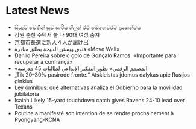 # Latest News
-  සියැට් වෙතින් සුව සැරිය ගිලන් රථ මෙහෙවරට දායකත්වය
-  강원 춘천 주택서 불 나 90대 여성 숨져
-  京都市長選に新人４人が届け出
-  فندق ويستن الدوحة يطلق مبادرة «Move Well»
-  Danilo Pereira sobre o golo de Gonçalo Ramos: «Importante para recuperar a confiança»
-  «المصمم الرقمي» تطور التفكير الإبداعي لطالبات 45 مدرسة
-  „Tik 20–30% pasirodo fronte.“ Atskleistas įdomus dalykas apie Rusijos ginklus
-  Ley ómnibus: qué alternativas analiza el Gobierno para la movilidad jubilatoria
-  Isaiah Likely 15-yard touchdown catch gives Ravens 24-10 lead over Texans
-  Poutine a manifesté son intention de se rendre prochainement à Pyongyang-KCNA
